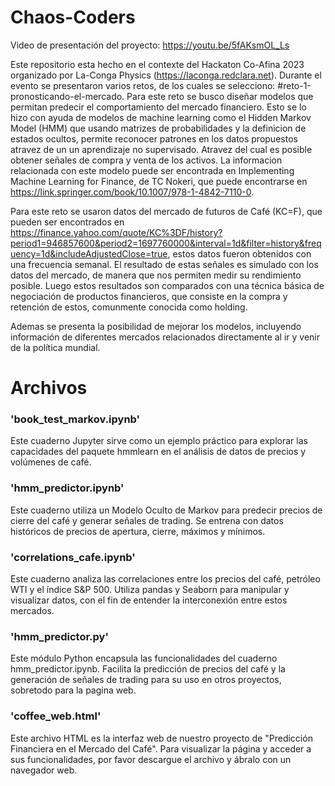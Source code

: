 # Chaos-Coders

Video de presentación del proyecto: https://youtu.be/5fAKsmOL_Ls

Este repositorio esta hecho en el contexte del Hackaton Co-Afina 2023 organizado por La-Conga Physics (https://laconga.redclara.net). Durante el evento se presentaron varios retos, de los cuales se selecciono: #reto-1-pronosticando-el-mercado. 
Para este reto se busco diseñar modelos que permitan predecir el comportamiento del mercado financiero. Esto se lo hizo con ayuda de modelos de machine learning como el Hidden Markov Model (HMM) que usando matrizes de probabilidades y la definicion de estados ocultos, permite reconocer patrones en los datos propuestos atravez de un un aprendizaje no supervisado. Atravez del cual es posible obtener señales de compra y venta de los activos. La informacion relacionada con este modelo puede ser encontrada en Implementing Machine Learning for Finance, de TC Nokeri, que puede encontrarse en https://link.springer.com/book/10.1007/978-1-4842-7110-0.

Para este reto se usaron datos del mercado de futuros de Café (KC=F), que pueden ser encontrados en https://finance.yahoo.com/quote/KC%3DF/history?period1=946857600&period2=1697760000&interval=1d&filter=history&frequency=1d&includeAdjustedClose=true, estos datos fueron obtenidos con una frecuencia semanal.
El resultado de estas señales es simulado con los datos del mercado, de manera que nos permiten medir su rendimiento posible. Luego estos resultados son comparados con una técnica básica de negociación de productos financieros, que consiste en la compra y retención de estos, comunmente conocida como holding. 

Ademas se presenta la posibilidad de mejorar los modelos, incluyendo información de diferentes mercados relacionados directamente al ir y venir de la política mundial.

# Archivos

### 'book_test_markov.ipynb'
Este cuaderno Jupyter sirve como un ejemplo práctico para explorar las capacidades del paquete hmmlearn en el análisis de datos de precios y volúmenes de café.

### 'hmm_predictor.ipynb'
Este cuaderno utiliza un Modelo Oculto de Markov para predecir precios de cierre del café y generar señales de trading. Se entrena con datos históricos de precios de apertura, cierre, máximos y mínimos.

### 'correlations_cafe.ipynb'
Este cuaderno analiza las correlaciones entre los precios del café, petróleo WTI y el índice S&P 500. Utiliza pandas y Seaborn para manipular y visualizar datos, con el fin de entender la interconexión entre estos mercados.

### 'hmm_predictor.py'
Este módulo Python encapsula las funcionalidades del cuaderno hmm_predictor.ipynb. Facilita la predicción de precios del café y la generación de señales de trading para su uso en otros proyectos, sobretodo para la pagina web.

### 'coffee_web.html'
Este archivo HTML es la interfaz web de nuestro proyecto de "Predicción Financiera en el Mercado del Café". Para visualizar la página y acceder a sus funcionalidades, por favor descargue el archivo y ábralo con un navegador web.


